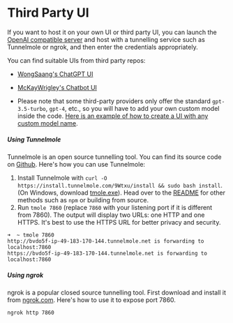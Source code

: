 # Third Party UI

If you want to host it on your own UI or third party UI, you can launch the [OpenAI compatible server](openai_api.md) and host with a tunnelling service such as Tunnelmole or ngrok, and then enter the credentials appropriately.

You can find suitable UIs from third party repos:

- [WongSaang's ChatGPT UI](https://github.com/WongSaang/chatgpt-ui)
- [McKayWrigley's Chatbot UI](https://github.com/mckaywrigley/chatbot-ui)

- Please note that some third-party providers only offer the standard `gpt-3.5-turbo`, `gpt-4`, etc., so you will have to add your own custom model inside the code. [Here is an example of how to create a UI with any custom model name](https://github.com/ztjhz/BetterChatGPT/pull/461).

##### Using Tunnelmole

Tunnelmole is an open source tunnelling tool. You can find its source code on [Github](https://github.com/robbie-cahill/tunnelmole-client). Here's how you can use Tunnelmole:

1. Install Tunnelmole with `curl -O https://install.tunnelmole.com/9Wtxu/install && sudo bash install`. (On Windows, download [tmole.exe](https://tunnelmole.com/downloads/tmole.exe)). Head over to the [README](https://github.com/robbie-cahill/tunnelmole-client) for other methods such as `npm` or building from source.
2. Run `tmole 7860` (replace `7860` with your listening port if it is different from 7860). The output will display two URLs: one HTTP and one HTTPS. It's best to use the HTTPS URL for better privacy and security.

```
➜  ~ tmole 7860
http://bvdo5f-ip-49-183-170-144.tunnelmole.net is forwarding to localhost:7860
https://bvdo5f-ip-49-183-170-144.tunnelmole.net is forwarding to localhost:7860
```

##### Using ngrok

ngrok is a popular closed source tunnelling tool. First download and install it from [ngrok.com](https://ngrok.com/downloads). Here's how to use it to expose port 7860.

```
ngrok http 7860
```
